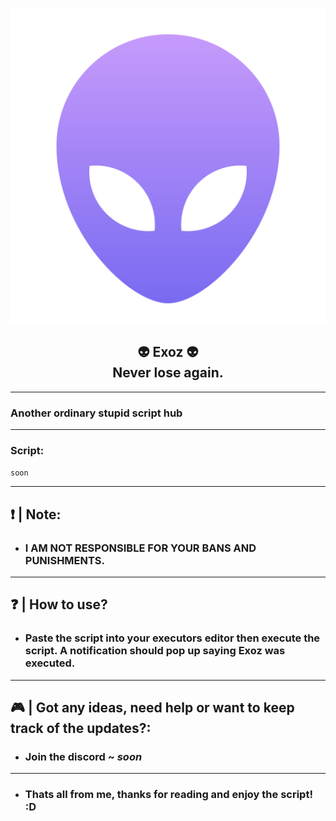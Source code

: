 <p align="center">
  <picture>
    <img alt="flame logo" src="./Images/Exoz.png">
  </picture>
</p>
<h2 align="center">
  👽 Exoz 👽
  <br/>
  Never lose again.
</h2>

-----------------

### Another ordinary stupid script hub

-----------------

### Script:
```soon```

-----------------

## ❗ | Note:
- ### I AM NOT RESPONSIBLE FOR YOUR BANS AND PUNISHMENTS.
  
-----------------

## ❓ | How to use?
- ### Paste the script into your executors editor then execute the script. A notification should pop up saying Exoz was executed.
  
-----------------

## 🎮 | Got any ideas, need help or want to keep track of the updates?:
- ### Join the discord ~ *soon*
  
-----------------

- ### Thats all from me, thanks for reading and enjoy the script! :D

